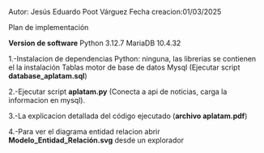 
Autor: Jesús Eduardo Poot Várguez 
Fecha creacion:01/03/2025         


Plan de implementación

**Version de software**
Python 3.12.7
MariaDB 10.4.32

1.-Instalacion de dependencias 
Python: ninguna, las librerias se contienen el la instalación
Tablas motor de base de datos Mysql (Ejecutar script **database_aplatam.sql**)

2.-Ejecutar script **aplatam.py** (Conecta a api de noticias, carga la informacion en mysql).

3.-La explicacion detallada del código ejecutado (**archivo aplatam.pdf**)

4.-Para ver el diagrama entidad relacion abrir **Modelo_Entidad_Relación.svg** desde un explorador
